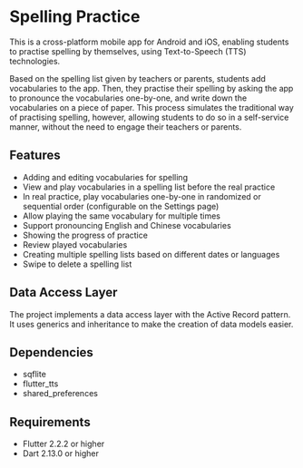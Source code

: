 # Spelling Practice
This is a cross-platform mobile app for Android and iOS, 
enabling students to practise spelling by themselves, 
using Text-to-Speech (TTS) technologies.

Based on the spelling list given by teachers or parents,
students add vocabularies to the app.
Then, they practise their spelling by asking the app to pronounce
the vocabularies one-by-one, and write down the vocabularies
on a piece of paper.
This process simulates the traditional way of practising spelling,
however, allowing students to do so in a self-service manner,
without the need to engage their teachers or parents.

## Features
- Adding and editing vocabularies for spelling
- View and play vocabularies in a spelling list before the real practice
- In real practice, play vocabularies one-by-one in randomized 
  or sequential order (configurable on the Settings page)
- Allow playing the same vocabulary for multiple times
- Support pronouncing English and Chinese vocabularies
- Showing the progress of practice
- Review played vocabularies
- Creating multiple spelling lists based on different dates or languages
- Swipe to delete a spelling list

## Data Access Layer
The project implements a data access layer 
with the Active Record pattern. 
It uses generics and inheritance 
to make the creation of data models easier.

## Dependencies
- sqflite
- flutter_tts
- shared_preferences

## Requirements
- Flutter 2.2.2 or higher
- Dart 2.13.0 or higher
